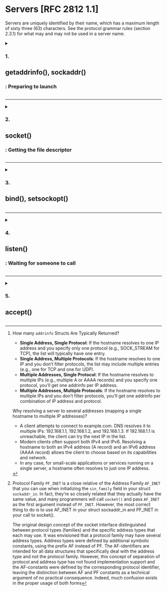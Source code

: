 # Servers [RFC 2812 1.1]

Servers are uniquely identified by their name, which has a maximum length of sixty three (63) characters.  See the protocol grammar rules (section 2.3.1) for what may and may not be used in a server name.

<details>

<summary><h3>1.</h3> <h2>getaddrinfo(), sockaddr()</h2><h3>:  Preparing to launch</h3></summary>
The `getaddrinfo()` function can be used by both clients and servers in networking, but its purpose slightly differs depending on the context:

- **Clients**: 
	
	* Use `getaddrinfo()` to look up the server's address for connecting.
	* The function provides details such as the IP address, port, and socket type (e.g., `SOCK_STREAM` for TCP or `SOCK_DGRAM` for UDP) to use when creating a socket connection to a server.

- **Servers**:

	* Servers use `getaddrinfo()` to configure the address to bind and listen on. It is used to prepare a socket for listening on a specific IP address and port. 
	* Servers usually specify the local address (e.g., NULL for any address, or a specific IP like 127.0.0.1) and the port number to bind to.

The function prototype is:

```c++
#include <sys/types.h>
#include <sys/socket.h>
#include <netdb.h>

int getaddrinfo(const char *node,
		const char *service,
		const struct addrinfo *hints,
		struct addrinfo **res);
```

**1.1 Parameters**

- `node`:

	The hostname to connect ("www.example.com") or an IP address

- `service`:

	Can be a port number or the name of a particular service (found in The IANA Port List1 or the /etc/services file on your Unix machine) like “http” or “ftp” or
“telnet” or “smtp” or whatever.

- `hints`:

	Points to a `struct addrinfo` that you've already filled out with relevant information ('man getaddrinfo' to see the contents of a `addrinfo` struct).
	Here's a sample call if you're a server who wants to listen on your host's IP address, port 3490.

	```c++
	int status;
	struct addrinfo hints;
	struct addrinfo *servinfo;			// will point to the results

	memset(&hints, 0, sizeof hints);	// make sure the struct is empty
	hints.ai_family = AF_UNSPEC;		// don't care IPv4 or IPv6
	hints.ai_socktype = SOCK_STREAM;	// TCP stream sockets
	hints.ai_flags = AI_PASSIVE;		// fill in my IP for me

	if ((status = getaddrinfo(NULL, "3490", &hints, &servinfo)) != 0) {
		fprintf(stderr, "getaddrinfo error: %s\n", gai_strerror(status));
		exit(1);
	}

	// servinfo now points to a linked list of 1 or more struct addrinfos

	// ... do everything until you don't need servinfo anymore ....

	freeaddrinfo(servinfo); // free the linked-list
	```
	* `ai_family` can be `AF_INET` to accept IPv4, `AF_INET6` to accept IPv6 or `AF_UNSPEC` to accept both
	* `ai_flag` is set as `AI_PASSIVE`, the function `getaddrinfo()` will assign the address of my local host to the socket structures. If we want to hardcode it, we can add it straight in the function's call:

		```c++
		status = getaddrinfo("www.example.net", "3490", &hints, &servinfo);
		```
	
**1.2 Returned values**

- If `getaddrinfo()` returns an error, we can print it out using the function `gai_strerror()`. 
- If everything works properly `servinfo` will point to a linked list of struct `addrinfos`[^1], each of which contains a struct `sockaddr` of some kind that we
can use later

**1.3 Clean exit**

	When everything is done we must free it all up before leaving with a call to `freeaddrinfo()`.

[^1]: How many `addrinfo` Structs Are Typically Returned?
	- **Single Address, Single Protocol**:
        If the hostname resolves to one IP address and you specify only one protocol (e.g., SOCK_STREAM for TCP), the list will typically have one entry.
    - **Single Address, Multiple Protocols**:
        If the hostname resolves to one IP and you don’t filter protocols, the list may include multiple entries (e.g., one for TCP and one for UDP).
    - **Multiple Addresses, Single Protocol**:
        If the hostname resolves to multiple IPs (e.g., multiple A or AAAA records) and you specify one protocol, you’ll get one addrinfo per IP address.
    - **Multiple Addresses, Multiple Protocols**:
        If the hostname resolves to multiple IPs and you don’t filter protocols, you’ll get one addrinfo per combination of IP address and protocol.
	
	Why resolving a server to several addresses (mapping a single hostname to multiple IP addresses)?

	- A client attempts to connect to example.com. DNS resolves it to multiple IPs: 192.168.1.1, 192.168.1.2, and 192.168.1.3. If 192.168.1.1 is unreachable, the client can try the next IP in the list.
	- Modern clients often support both IPv4 and IPv6. Resolving a hostname to both an IPv4 address (A record) and an IPv6 address (AAAA record) allows the client to choose based on its capabilities and network.
	- In any case, for small-scale applications or services running on a single server, a hostname often resolves to just one IP address.

**1.4 Hardcoding `sockaddr()`**

> If you know exactly what IP address, protocol, and port you want to use, you can directly fill out a struct `sockaddr_in` (for IPv4) or struct `sockaddr_in6` (for IPv6) manually without using getaddrinfo().
>
>```c++
>struct sockaddr_in server_addr;
>int server_socket = socket(AF_INET, SOCK_STREAM, 0);
>
>if (server_socket < 0) {
>    perror("socket");
>    exit(1);
>}
>
>server_addr.sin_family = AF_INET;
>server_addr.sin_port = htons(8080); // Port 8080
>server_addr.sin_addr.s_addr = INADDR_ANY; // Bind to any local address
>
>if (bind(server_socket, (struct sockaddr *)&server_addr, sizeof(server_addr)) < 0) {
>    perror("bind");
>    exit(1);
>}
>
>listen(server_socket, 5);
>```
>What does *ft_irc* subject say?
>
>_"Communication between client and server has to be done via TCP/IP (v4 or v6)"._

</details>

-----------

<details>

<summary><h3>2.</h3> <h2>socket()</h2><h3>: Getting the file descriptor</h3></summary>

```c++
#include <sys/types.h>
#include <sys/socket.h>

int socket(int domain, int type, int protocol);
```

**2.1 Parameters**

The arguments allow you to say what kind of socket you want (IPv4 or IPv6, stream
or datagram, and TCP or UDP).

You can either hardcode those values:

 - `domain` is `PF_INET` or `PF_INET6`[^2],
 - `type` is `SOCK_STREAM` or `SOCK_DGRAM`,
 - and `protocol` can be set to `0` to choose the proper protocol for the given type. Instead, you can call `getprotobyname()` to look up the protocol you want, *“tcp”* or *“udp”*.

Or use the values from the results of the call to `getaddrinfo()`, and feed them into socket() directly like this:

```c++
struct addrinfo hints, *res;

// do the lookup
// [pretend we already filled out the "hints" struct]
getaddrinfo("www.example.com", "http", &hints, &res);

// do error-checking on getaddrinfo(), and walk the "res" linked list
// looking for valid entries instead of just assuming the first one is good

int fdSocket = socket(res->ai_family, res->ai_socktype, res->ai_protocol);
```

**2.2 Returned value**

Returns a socket descriptor that you can use in later system calls, or -1 on error.

[^2]: Protocol Family `PF_INET` is a close relative of the Address Family `AF_INET` that you can use when initializing the `sin_family` field in your struct `sockaddr_in`. In fact, they’re so closely related that they actually have the same value, and many programmers will call `socket()` and pass `AF_INET` as the first argument instead of `PF_INET`. However, the most correct thing to do is to use AF_INET in your struct sockaddr_in and PF_INET in your call to socket().

	The original design concept of the socket interface distinguished between protocol types (families) and the specific address types that each may use. It was envisioned that a protocol family may have several address types. Address types were defined by additional symbolic constants, using the prefix AF instead of PF. The AF-identifiers are intended for all data structures that specifically deal with the address type and not the protocol family. However, this concept of separation of protocol and address type has not found implementation support and the AF-constants were defined by the corresponding protocol identifier, leaving the distinction between AF and PF constants as a technical argument of no practical consequence. Indeed, much confusion exists in the proper usage of both forms

</details>

<hr></hr>

<details>

<summary><h3>3.</h3> <h2>bind(), setsockopt()</h2></summary>

Once you have a socket, in order to listen for incoming connections the server needs to associate the socket with a port on your local machine. The port number is used by the kernel to match an incoming packet to a certain process’s socket descriptor.

```c++
#include <sys/types.h>
#include <sys/socket.h>

int bind(int sockfd, struct sockaddr *my_addr, int addrlen);
```
**3.1 Parameters**

- `sockfd` is the socket file descriptor returned by socket(). 
- `my_addr` is a pointer to a struct `sockaddr` that contains information about your address, namely, port and IP address. 
- `addrlen` is the length in bytes of that address.

```c++
struct addrinfo hints, *res;
int sockfd;

// first, load up address structs with getaddrinfo():
memset(&hints, 0, sizeof hints);

hints.ai_family = AF_UNSPEC; // use IPv4 or IPv6, whichever
hints.ai_socktype = SOCK_STREAM;
hints.ai_flags = AI_PASSIVE;	// fill in my IP for me

getaddrinfo(NULL, "3490", &hints, &res);

// make a socket:
sockfd = socket(res->ai_family, res->ai_socktype, res->ai_protocol);

// bind it to the port we passed in to getaddrinfo():
bind(sockfd, res->ai_addr, res->ai_addrlen);
```

**3.2 Returned value**

- On  success, zero is returned. 
- On error, -1 is returned, and `errno` is set to indicate the error.

**3.3 setsockopt()**

Sometimes you try to rerun a server and bind() fails, claiming *“Address already in use”*. That means a little bit of a socket that was connected is still hanging around in the kernel, and it’s hogging the port. You can either wait for it to clear (a minute or so), or add code to your program allowing it to reuse the port.

```c++
int setsockopt(int sockfd, int level, int optname, const void *optval, socklen_t optlen);
```

- `sockfd`

	The file descriptor that identifies the socket we are working with.

- `level`

	When manipulating socket options, the level at which the option resides and the name of  the  option  must  be specified. 
	
	To  manipulate options at the sockets API level, level is specified as `SOL_SOCKET`. Other levels are `IPPROTO_TCP` (fof TCP-specific options) and `IPPROTO_IP` (for IPv4-specific options).

- `optname`

	- Optname and any specified options are passed uninterpreted to the appropriate protocol module for interpretation.
	- `SO_REUSEADDR` allows other sockets to bind() to this port, unless there is an active listening socket bound to the port already. This enables you to get around those *“Address already in use”* error messages when you try to restart your server after a crash.
	- On Linux, `SO_REUSEPORT` enables multiple processes to bind to the same port and receive incoming connections evenly distributed by the kernel. It is often used together with `SO_REUSEADDR`, when the plan is running multiple instances of the server on the same machine.

- `optval`

	A pointer to the buffer where the value of the chosen option is specified.

- `optlen` 

	Size, in bytes, to the buffer pointed by previous parameter, `optval`  

 On success, zero is returned. On error, -1 is returned, and errno is set to indicate the error.

Example:

```c++
int	yes = 1;

if (setsockopt(fdSocket, SOL_SOCKET, SO_REUSEADDR, &yes, sizeof yes) == -1) {
	perror("setsockopt");
	exit(-1);
}
```

</details>

---

<details>

<summary><h3>4.</h3> <h2>listen()</h2><h3>: Waiting for someone to call</h3></summary>

```c++
int listen(int sockfd, int backlog);
```

**4.1 Parameters**

- `sockfd`

	The socket file descriptor.

- `backlog`

	* Maximum number of connections allowed on the incoming queue
	* Most systems silently limit this number to about 20; you can probably get away with setting it to 5 or 10.

**4.2 Returned value**

- On success, zero is returned. 

- On error, -1 is returned, and `errno` is set to indicate the error.

</details>

---

<details>

<summary><h3>5.</h3> <h2>accept()</h2></summary>

`accept()` returns a brand new file descriptor to identify the established connection. The original one is still listening for more new connections,
and the newly created one is finally ready to `send()` and `recv()`.

```c++
#include <sys/types.h>
#include <sys/socket.h>

int accept(int sockfd, struct sockaddr *addr, socklen_t *addrlen);
```

**5.1 Parameters**

- `sockfd`

	The `listen()`ing socket descriptor.

- `addr`

	Pointer to a local struct `sockaddr_storage`, where the information about the incoming connection will be stored.

- `addrlen`

	Local integer variable that should be set to sizeof(struct `sockaddr_storage`) before its address is passed to `accept()`.

**5.2 Returned value**

- On success, returns a file  descriptor  for  the  accepted socket (a nonnegative integer). 

- On error, -1 is returned, `errno` is set to indicate the error, and `addrlen` is left unchanged.


</details>
